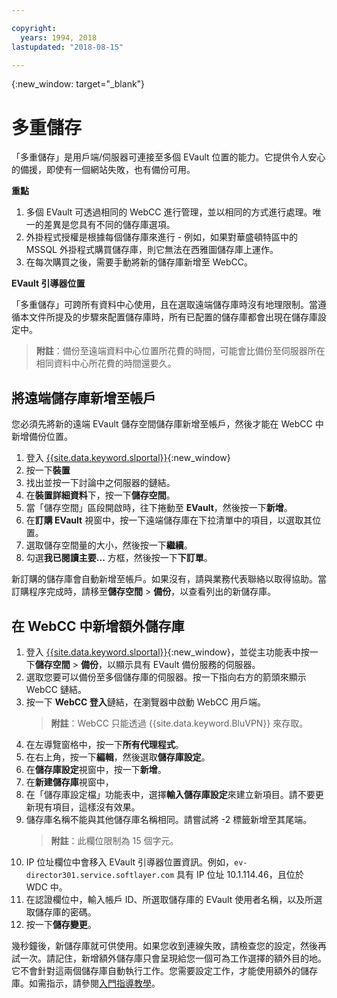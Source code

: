 ```yaml
---

copyright:
  years: 1994, 2018
lastupdated: "2018-08-15"

---
```

{:new_window: target="_blank"}

# 多重儲存

「多重儲存」是用戶端/伺服器可連接至多個 EVault 位置的能力。它提供令人安心的備援，即使有一個網站失敗，也有備份可用。 

**重點**

1. 多個 EVault 可透過相同的 WebCC 進行管理，並以相同的方式進行處理。唯一的差異是您具有不同的儲存庫選項。
2. 外掛程式授權是根據每個儲存庫來進行 - 例如，如果對華盛頓特區中的 MSSQL 外掛程式購買儲存庫，則它無法在西雅圖儲存庫上運作。
3. 在每次購買之後，需要手動將新的儲存庫新增至 WebCC。

**EVault 引導器位置**

「多重儲存」可跨所有資料中心使用，且在選取遠端儲存庫時沒有地理限制。當遵循本文件所提及的步驟來配置儲存庫時，所有已配置的儲存庫都會出現在儲存庫設定中。

>**附註**：備份至遠端資料中心位置所花費的時間，可能會比備份至伺服器所在相同資料中心所花費的時間還要久。

## 將遠端儲存庫新增至帳戶

您必須先將新的遠端 EVault 儲存空間儲存庫新增至帳戶，然後才能在 WebCC 中新增備份位置。 

1. 登入 [{{site.data.keyword.slportal}}](https://control.softlayer.com/){:new_window}
2. 按一下**裝置**
3. 找出並按一下討論中之伺服器的鏈結。
4. 在**裝置詳細資料**下，按一下**儲存空間**。
5. 當「儲存空間」區段開啟時，往下捲動至 **EVault**，然後按一下**新增**。
6. 在**訂購 EVault** 視窗中，按一下遠端儲存庫在下拉清單中的項目，以選取其位置。
7. 選取儲存空間量的大小，然後按一下**繼續**。
8. 勾選**我已閱讀主要...** 方框，然後按一下**下訂單**。

新訂購的儲存庫會自動新增至帳戶。如果沒有，請與業務代表聯絡以取得協助。當訂購程序完成時，請移至**儲存空間** > **備份**，以查看列出的新儲存庫。

## 在 WebCC 中新增額外儲存庫

1. 登入 [{{site.data.keyword.slportal}}](https://control.softlayer.com/){:new_window}，並從主功能表中按一下**儲存空間** > **備份**，以顯示具有 EVault 備份服務的伺服器。 
2. 選取您要可以備份至多個儲存庫的伺服器。按一下指向右方的箭頭來顯示 WebCC 鏈結。
3. 按一下 **WebCC 登入**鏈結，在瀏覽器中啟動 WebCC 用戶端。
   >**附註**：WebCC 只能透過 {{site.data.keyword.BluVPN}} 來存取。
4. 在左導覽窗格中，按一下**所有代理程式**。
5. 在右上角，按一下**編輯**，然後選取**儲存庫設定**。
6. 在**儲存庫設定**視窗中，按一下**新增**。
7. 在**新建儲存庫**視窗中，
  1. 在「儲存庫設定檔」功能表中，選擇**輸入儲存庫設定**來建立新項目。請不要更新現有項目，這樣沒有效果。
  2. 儲存庫名稱不能與其他儲存庫名稱相同。請嘗試將 -2 標籤新增至其尾端。<br/> 
     >**附註**：此欄位限制為 15 個字元。
  3. IP 位址欄位中會移入 EVault 引導器位置資訊。例如，`ev-director301.service.softlayer.com` 具有 IP 位址 10.1.114.46，且位於 WDC 中。
  4. 在認證欄位中，輸入帳戶 ID、所選取儲存庫的 EVault 使用者名稱，以及所選取儲存庫的密碼。
  5. 按一下**儲存變更**。

幾秒鐘後，新儲存庫就可供使用。如果您收到連線失敗，請檢查您的設定，然後再試一次。請記住，新增額外儲存庫只會呈現給您一個可為工作選擇的額外目的地。它不會針對這兩個儲存庫自動執行工作。您需要設定工作，才能使用額外的儲存庫。如需指示，請參閱[入門指導教學](index.html#getting-started-with-evault-backup-services)。
